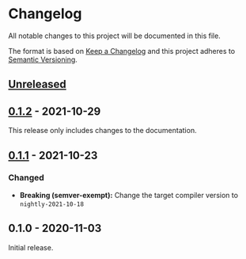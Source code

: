 # Changelog

All notable changes to this project will be documented in this file.

The format is based on [Keep a Changelog](http://keepachangelog.com/en/1.0.0/)
and this project adheres to [Semantic Versioning](http://semver.org/spec/v2.0.0.html).

## [Unreleased]
## [0.1.2] - 2021-10-29

This release only includes changes to the documentation.

## [0.1.1] - 2021-10-23

### Changed

- **Breaking (semver-exempt):** Change the target compiler version to `nightly-2021-10-18`

## 0.1.0 - 2020-11-03

Initial release.

[Unreleased]: https://github.com/r3-os/r3/compare/r3_support_rza1@0.1.2...HEAD
[0.1.2]: https://github.com/r3-os/r3/compare/r3_support_rza1@0.1.1...r3_support_rza1@0.1.2
[0.1.1]: https://github.com/r3-os/r3/compare/r3_support_rza1@0.1.0...r3_support_rza1@0.1.1
